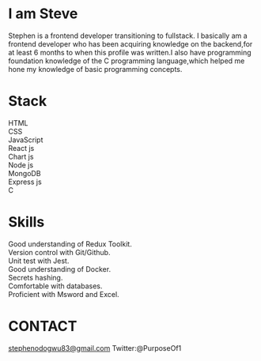# I am Steve
 Stephen is a frontend developer transitioning to fullstack. I basically am a frontend developer who has been acquiring knowledge on the backend,for at least 6 months to when this profile was written.I also have programming foundation  knowledge of the C programming language,which helped me hone my knowledge of basic programming concepts.
 # Stack
  HTML<br>
  CSS<br>
 JavaScript<br>
 React js<br>
 Chart js<br>
 Node js<br>
 MongoDB<br>
 Express js<br>
 C<br>
 # Skills
  Good understanding of Redux Toolkit.<br> 
  Version control with Git/Github.<br> 
  Unit test with Jest.<br> 
  Good understanding of Docker.<br> 
  Secrets hashing.<br> 
  Comfortable with databases.<br> 
  Proficient with Msword and Excel.<br> 
  # CONTACT
  stephenodogwu83@gmail.com
  Twitter:@PurposeOf1
